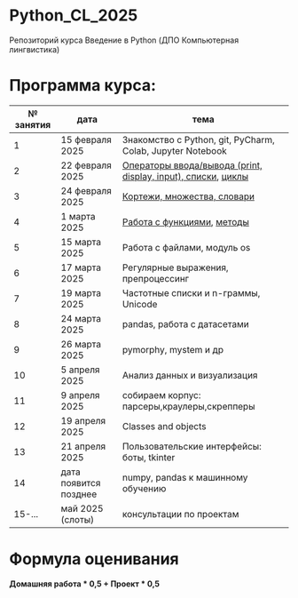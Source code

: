 # Python_CL_2025
Репозиторий курса Введение в Python (ДПО Компьютерная лингвистика)

# Программа курса: 

<table>
<thead>
<tr>
<th>№ занятия</th>
<th>дата</th>
<th>тема</th>
</tr>
</thead>
<tbody>
<tr>
<td>1</td>
<td>15 февраля 2025</td>
<td>Знакомство с Python, git, PyCharm, Colab, Jupyter Notebook</td>
<tr>
<td>2</td>
<td>22 февраля 2025</td>
<td><a href="https://github.com/AnnSenina/Python_CL_2025/blob/main/notebooks/Python_1_Intro.ipynb">Операторы ввода/вывода (print, display, input), списки</a>, <a href="https://github.com/AnnSenina/Python_CL_2025/blob/main/notebooks/Python_2_if%2C_while%2C_for.ipynb">циклы</a></td>
<tr>
<td>3</td>
<td>24 февраля 2025</td>
<td><a href="https://github.com/AnnSenina/Python_CL_2025/blob/main/notebooks/Python_3_tuple%2C_set%2C_dict.ipynb">Кортежи, множества, словари</a></td>
<tr>
<td>4</td>
<td>1 марта 2025</td>
<td><a href='https://github.com/AnnSenina/Python_CL_2025/blob/main/notebooks/Python_4_Function.ipynb'>Работа с функциями</a>, <a href='https://github.com/AnnSenina/Python_CL_2025/blob/main/notebooks/Python_5_%D0%A8%D0%BF%D0%B0%D1%80%D0%B3%D0%B0%D0%BB%D0%BA%D0%B0_%D0%BF%D0%BE_%D0%BC%D0%B5%D1%82%D0%BE%D0%B4%D0%B0%D0%BC.ipynb'>методы</a></td>
<tr>
<td>5</td>
<td>15 марта 2025</td>
<td>Работа с файлами, модуль os</td>
<tr>
<td>6</td>
<td>17 марта 2025</td>
<td>Регулярные выражения, препроцессинг</td>
<tr>
<td>7</td>
<td>19 марта 2025</td>
<td>Частотные списки и n-граммы, Unicode</td>
<tr>
<td>8</td>
<td>24 марта 2025</td>
<td>pandas, работа с датасетами</td>
<tr>
<td>9</td>
<td>26 марта 2025</td>
<td>pymorphy, mystem и др</td>
<tr>
<td>10</td>
<td>5 апреля 2025</td>
<td>Анализ данных и визуализация</td>
<tr>
<td>11</td>
<td>9 апреля 2025</td>
<td>собираем корпус: парсеры,краулеры,скрепперы</td>
<tr>
<td>12</td>
<td>19 апреля 2025</td>
<td>Classes and objects</td>
<tr>
<td>13</td>
<td>21 апреля 2025</td>
<td>Пользовательские интерфейсы: боты, tkinter</td>
<tr>
<td>14</td>
<td>дата появится позднее</td>
<td>numpy, pandas к машинному обучению</td>
<tr>
<td>15-...</td>
<td>май 2025 (слоты)</td>
<td>консультации по проектам</td>
<table>

# Формула оценивания

**Домашняя работа * 0,5 + Проект * 0,5**
